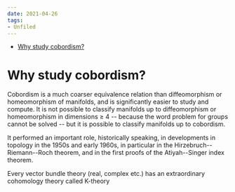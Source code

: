 ```yaml
---
date: 2021-04-26
tags:
- Unfiled
---
```


-   [Why study cobordism?](#why-study-cobordism)














# Why study cobordism?

Cobordism is a much coarser equivalence relation than diffeomorphism or homeomorphism of manifolds, and is significantly easier to study and compute. It is not possible to classify manifolds up to diffeomorphism or homeomorphism in dimensions ≥ 4 -- because the word problem for groups cannot be solved -- but it is possible to classify manifolds up to cobordism.

It performed an important role, historically speaking, in developments in topology in the 1950s and early 1960s, in particular in the Hirzebruch--Riemann--Roch theorem, and in the first proofs of the Atiyah--Singer index theorem.

Every vector bundle theory (real, complex etc.) has an extraordinary cohomology theory called K-theory
